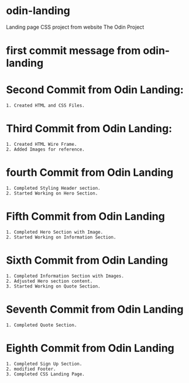 # odin-landing

Landing page CSS project from website The Odin Project

# first commit message from odin-landing

# Second Commit from Odin Landing:

    1. Created HTML and CSS Files.

# Third Commit from Odin Landing:

    1. Created HTML Wire Frame.
    2. Added Images for reference.

# fourth Commit from Odin Landing

    1. Completed Styling Header section.
    2. Started Working on Hero Section.

# Fifth Commit from Odin Landing

    1. Completed Hero Section with Image.
    2. Started Working on Information Section.

# Sixth Commit from Odin Landing

    1. Completed Information Section with Images.
    2. Adjusted Hero section content.
    3. Started Working on Quote Section.

# Seventh Commit from Odin Landing

    1. Completed Quote Section.

# Eighth Commit from Odin Landing

    1. Completed Sign Up Section.
    2. modified Footer.
    3. Completed CSS Landing Page.
